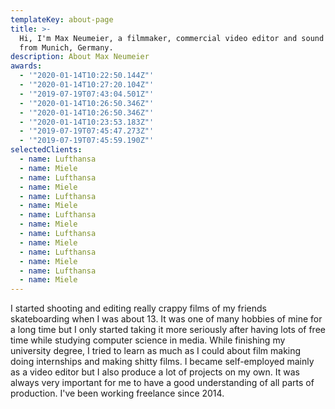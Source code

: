 ```yaml
---
templateKey: about-page
title: >-
  Hi, I'm Max Neumeier, a filmmaker, commercial video editor and sound designer
  from Munich, Germany.
description: About Max Neumeier
awards:
  - '"2020-01-14T10:22:50.144Z"'
  - '"2020-01-14T10:27:20.104Z"'
  - '"2019-07-19T07:43:04.501Z"'
  - '"2020-01-14T10:26:50.346Z"'
  - '"2020-01-14T10:26:50.346Z"'
  - '"2020-01-14T10:23:53.183Z"'
  - '"2019-07-19T07:45:47.273Z"'
  - '"2019-07-19T07:45:59.190Z"'
selectedClients:
  - name: Lufthansa
  - name: Miele
  - name: Lufthansa
  - name: Miele
  - name: Lufthansa
  - name: Miele
  - name: Lufthansa
  - name: Miele
  - name: Lufthansa
  - name: Miele
  - name: Lufthansa
  - name: Miele
  - name: Lufthansa
  - name: Miele
---
```

I started shooting and editing really crappy films of my friends skateboarding when I was about 13. It was one of many hobbies of mine for a long time but I only started taking it more seriously after having lots of free time while studying computer science in media. While finishing my university degree, I tried to learn as much as I could about film making doing internships and making shitty films. I became self-employed mainly as a video editor but I also produce a lot of projects on my own. It was always very important for me to have a good understanding of all parts of production. I've been working freelance since 2014.
